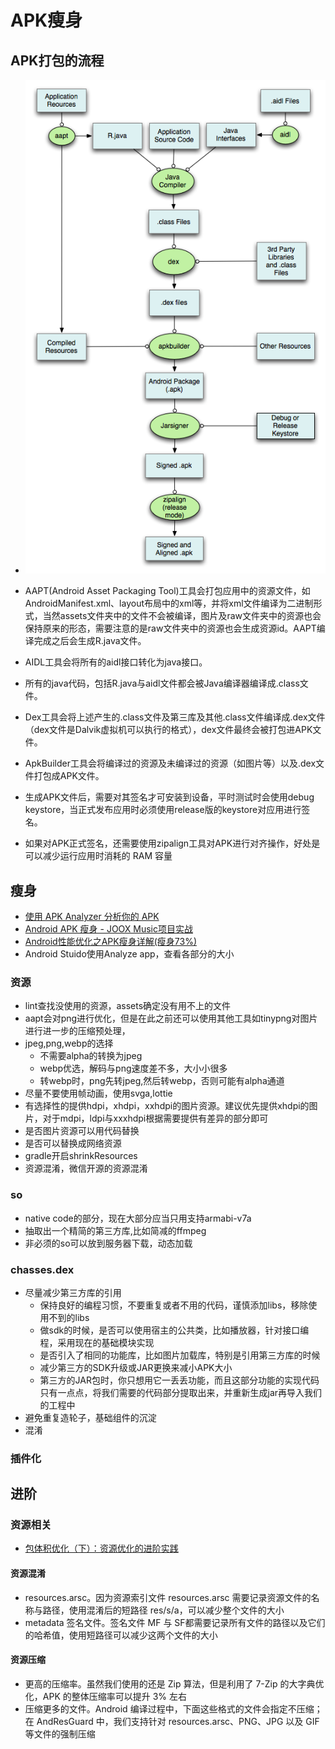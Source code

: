 # APK瘦身

## APK打包的流程

- ![apk打包流程](./../../image-resources/performance/apk打包流程.jpg)

- AAPT(Android Asset Packaging Tool)工具会打包应用中的资源文件，如AndroidManifest.xml、layout布局中的xml等，并将xml文件编译为二进制形式，当然assets文件夹中的文件不会被编译，图片及raw文件夹中的资源也会保持原来的形态，需要注意的是raw文件夹中的资源也会生成资源id。AAPT编译完成之后会生成R.java文件。
- AIDL工具会将所有的aidl接口转化为java接口。
- 所有的java代码，包括R.java与aidl文件都会被Java编译器编译成.class文件。
- Dex工具会将上述产生的.class文件及第三库及其他.class文件编译成.dex文件（dex文件是Dalvik虚拟机可以执行的格式），dex文件最终会被打包进APK文件。
- ApkBuilder工具会将编译过的资源及未编译过的资源（如图片等）以及.dex文件打包成APK文件。
- 生成APK文件后，需要对其签名才可安装到设备，平时测试时会使用debug keystore，当正式发布应用时必须使用release版的keystore对应用进行签名。
- 如果对APK正式签名，还需要使用zipalign工具对APK进行对齐操作，好处是可以减少运行应用时消耗的 RAM 容量

## 瘦身

- [使用 APK Analyzer 分析你的 APK](https://www.cnblogs.com/yuezhusust/p/6905065.html)
- [Android APK 瘦身 - JOOX Music项目实战](https://zhuanlan.zhihu.com/p/26772897?utm_medium=social&utm_source=weibo)
- [Android性能优化之APK瘦身详解(瘦身73%)](https://www.jianshu.com/p/fee82949ff84)
- Android Stuido使用Analyze app，查看各部分的大小

### 资源

- lint查找没使用的资源，assets确定没有用不上的文件
- aapt会对png进行优化，但是在此之前还可以使用其他工具如tinypng对图片进行进一步的压缩预处理，
- jpeg,png,webp的选择
    - 不需要alpha的转换为jpeg
    - webp优选，解码与png速度差不多，大小小很多
    - 转webp时，png先转jpeg,然后转webp，否则可能有alpha通道
- 尽量不要使用帧动画，使用svga,lottie
- 有选择性的提供hdpi，xhdpi，xxhdpi的图片资源。建议优先提供xhdpi的图片，对于mdpi，ldpi与xxxhdpi根据需要提供有差异的部分即可
- 是否图片资源可以用代码替换
- 是否可以替换成网络资源
- gradle开启shrinkResources
- 资源混淆，微信开源的资源混淆

### so

- native code的部分，现在大部分应当只用支持armabi-v7a
- 抽取出一个精简的第三方库,比如简减的ffmpeg
- 非必须的so可以放到服务器下载，动态加载

### chasses.dex

- 尽量减少第三方库的引用
    - 保持良好的编程习惯，不要重复或者不用的代码，谨慎添加libs，移除使用不到的libs
    - 做sdk的时候，是否可以使用宿主的公共类，比如播放器，针对接口编程，采用现在的基础模块实现
    - 是否引入了相同的功能库，比如图片加载库，特别是引用第三方库的时候
    - 减少第三方的SDK升级或JAR更换来减小APK大小
    - 第三方的JAR包时，你只想用它一丢丢功能，而且这部分功能的实现代码只有一点点，将我们需要的代码部分提取出来，并重新生成jar再导入我们的工程中
- 避免重复造轮子，基础组件的沉淀
- 混淆

### 插件化

## 进阶

### 资源相关

- [包体积优化（下）：资源优化的进阶实践](https://time.geekbang.org/column/article/81483)

#### 资源混淆

- resources.arsc。因为资源索引文件 resources.arsc 需要记录资源文件的名称与路径，使用混淆后的短路径 res/s/a，可以减少整个文件的大小
- metadata 签名文件。签名文件 MF 与 SF都需要记录所有文件的路径以及它们的哈希值，使用短路径可以减少这两个文件的大小

#### 资源压缩

- 更高的压缩率。虽然我们使用的还是 Zip 算法，但是利用了 7-Zip 的大字典优化，APK 的整体压缩率可以提升 3% 左右
- 压缩更多的文件。Android 编译过程中，下面这些格式的文件会指定不压缩；在 AndResGuard 中，我们支持针对 resources.arsc、PNG、JPG 以及 GIF 等文件的强制压缩